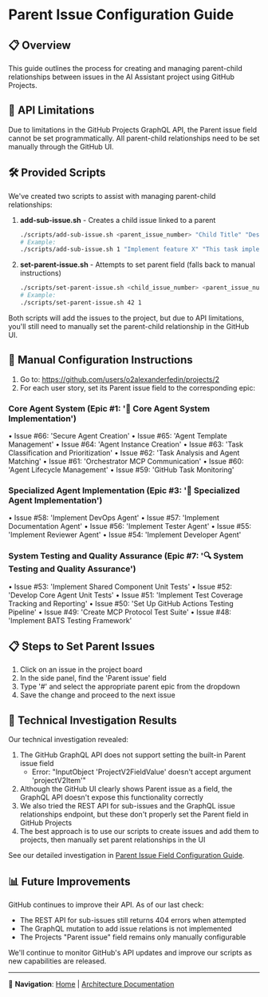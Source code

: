 # Parent Issue Configuration Guide

## 📋 Overview

This guide outlines the process for creating and managing parent-child relationships between issues in the AI Assistant project using GitHub Projects.

## 🚫 API Limitations

Due to limitations in the GitHub Projects GraphQL API, the Parent issue field cannot be set programmatically. All parent-child relationships need to be set manually through the GitHub UI.

## 🛠️ Provided Scripts

We've created two scripts to assist with managing parent-child relationships:

1. **add-sub-issue.sh** - Creates a child issue linked to a parent
   ```bash
   ./scripts/add-sub-issue.sh <parent_issue_number> "Child Title" "Description" "label1,label2"
   # Example:
   ./scripts/add-sub-issue.sh 1 "Implement feature X" "This task implements X" "user-story"
   ```

2. **set-parent-issue.sh** - Attempts to set parent field (falls back to manual instructions)
   ```bash
   ./scripts/set-parent-issue.sh <child_issue_number> <parent_issue_number>
   # Example:
   ./scripts/set-parent-issue.sh 42 1
   ```

Both scripts will add the issues to the project, but due to API limitations, you'll still need to manually set the parent-child relationship in the GitHub UI.

## 🔄 Manual Configuration Instructions

1. Go to: https://github.com/users/o2alexanderfedin/projects/2
2. For each user story, set its Parent issue field to the corresponding epic:

### Core Agent System (Epic #1: '🔄 Core Agent System Implementation')
• Issue #66: 'Secure Agent Creation'
• Issue #65: 'Agent Template Management'
• Issue #64: 'Agent Instance Creation'
• Issue #63: 'Task Classification and Prioritization'
• Issue #62: 'Task Analysis and Agent Matching'
• Issue #61: 'Orchestrator MCP Communication'
• Issue #60: 'Agent Lifecycle Management'
• Issue #59: 'GitHub Task Monitoring'

### Specialized Agent Implementation (Epic #3: '🧠 Specialized Agent Implementation')
• Issue #58: 'Implement DevOps Agent'
• Issue #57: 'Implement Documentation Agent'
• Issue #56: 'Implement Tester Agent'
• Issue #55: 'Implement Reviewer Agent'
• Issue #54: 'Implement Developer Agent'

### System Testing and Quality Assurance (Epic #7: '🔍 System Testing and Quality Assurance')
• Issue #53: 'Implement Shared Component Unit Tests'
• Issue #52: 'Develop Core Agent Unit Tests'
• Issue #51: 'Implement Test Coverage Tracking and Reporting'
• Issue #50: 'Set Up GitHub Actions Testing Pipeline'
• Issue #49: 'Create MCP Protocol Test Suite'
• Issue #48: 'Implement BATS Testing Framework'

## 📋 Steps to Set Parent Issues

1. Click on an issue in the project board
2. In the side panel, find the 'Parent issue' field
3. Type '#' and select the appropriate parent epic from the dropdown
4. Save the change and proceed to the next issue

## 🧪 Technical Investigation Results

Our technical investigation revealed:

1. The GitHub GraphQL API does not support setting the built-in Parent issue field
   - Error: "InputObject 'ProjectV2FieldValue' doesn't accept argument 'projectV2Item'"
2. Although the GitHub UI clearly shows Parent issue as a field, the GraphQL API doesn't expose this functionality correctly
3. We also tried the REST API for sub-issues and the GraphQL issue relationships endpoint, but these don't properly set the Parent field in GitHub Projects
4. The best approach is to use our scripts to create issues and add them to projects, then manually set parent relationships in the UI

See our detailed investigation in [Parent Issue Field Configuration Guide](/docs/logs/2025-05-17/parent-issue-guide.md).

## 📊 Future Improvements

GitHub continues to improve their API. As of our last check:
- The REST API for sub-issues still returns 404 errors when attempted
- The GraphQL mutation to add issue relations is not implemented
- The Projects "Parent issue" field remains only manually configurable

We'll continue to monitor GitHub's API updates and improve our scripts as new capabilities are released.

---

🧭 **Navigation**: [Home](/README.md) | [Architecture Documentation](/docs/architecture/README.md)